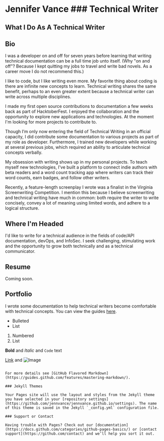 # Jennifer Vance ### Technical Writer

## What I Do As A Technical Writer

## Bio

I was a developer on and off for seven years before learning that writing technical documentation can be a full time job unto itself. (Why "on and off"? Because I kept quitting my jobs to travel and write bad novels. As a career move I do not recommend this.)

I like to code, but I like writing even more. My favorite thing about coding is there are infinite new concepts to learn. Technical writing shares the same benefit, perhaps to an even greater extent because a technical writer can write across multiple disciplines.

I made my first open source contributions to documentation a few weeks back as part of HacktoberFest. I enjoyed the collaboration and the opportunity to explore new applications and technologies. At the moment I'm looking for more projects to contribute to.

Though I’m only now entering the field of Technical Writing in an official capacity, I did contribute some documentation to various projects as part of my role as developer. Furthermore, I trained new developers while working at several previous jobs, which required an ability to articulate technical concepts verbally.

My obsession with writing shows up in my personal projects. To teach myself new technologies, I've built a platform to connect indie authors with beta readers and a word count tracking app where writers can track their word counts, earn badges, and follow other writers.

Recently, a feature-length screenplay I wrote was a finalist in the Virginia Screenwriting Competition. I mention this because I believe screenwriting and technical writing have much in common: both require the writer to write concisely, convey a lot of meaning using limited words, and adhere to a logical structure.

## Where I'm Headed
I'd like to write for a technical audience in the fields of code/API documentation, devOps, and InfoSec. I seek challenging, stimulating work and the opportunity to grow both technically and as a technical communicator.

## Resume
Coming soon.

## Portfolio
I wrote some documentation to help technical writers become comfortable with technical concepts. You can view the guides [here](https://github.com/jennvance/bash-commands).

- Bulleted
- List

1. Numbered
2. List

**Bold** and _Italic_ and `Code` text

[Link](url) and ![Image](src)
```

For more details see [GitHub Flavored Markdown](https://guides.github.com/features/mastering-markdown/).

### Jekyll Themes

Your Pages site will use the layout and styles from the Jekyll theme you have selected in your [repository settings](https://github.com/jennvance/jennvance.github.io/settings). The name of this theme is saved in the Jekyll `_config.yml` configuration file.

### Support or Contact

Having trouble with Pages? Check out our [documentation](https://docs.github.com/categories/github-pages-basics/) or [contact support](https://github.com/contact) and we’ll help you sort it out.
